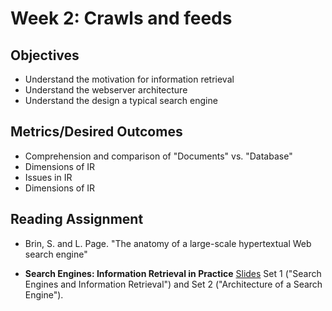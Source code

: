 # Week 2: Crawls and feeds

## Objectives

* Understand the motivation for information retrieval
* Understand the webserver architecture
* Understand the design a typical search engine

## Metrics/Desired Outcomes

* Comprehension and comparison of "Documents" vs. "Database"
* Dimensions of IR
* Issues in IR
* Dimensions of IR

## Reading Assignment

* Brin, S. and L. Page. "The anatomy of a large-scale hypertextual Web search engine"

* **Search Engines: Information Retrieval in Practice** [Slides](http://www.search-engines-book.com/slides/) Set 1 ("Search Engines and Information Retrieval") and Set 2 ("Architecture of a Search Engine").



